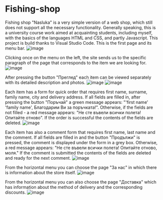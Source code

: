 # Fishing-shop
Fishing shop "Nasluka" is a very simple version of a web shop, which still does not support all the necessary functionality. Generally speaking, this is a university course work aimed at acquainting students, including myself, with the basics of the languages HTML and CSS, and partly Javascript. This project is build thanks to Visual Studio Code. 
This is the first page and its menu bar. 
![image](https://user-images.githubusercontent.com/73240674/120168912-169f5600-c208-11eb-9171-22757d385635.png) 

Clicking once on the menu on the left, the site sends us to the specific paragraph of the page that corresponds to the item we are looking for.
![image](https://user-images.githubusercontent.com/73240674/120169333-80b7fb00-c208-11eb-8282-0ac0517db0c8.png) 

After pressing the button "Преглед" each item can be viewed separately with its detailed description and photos.
![image](https://user-images.githubusercontent.com/73240674/120169676-de4c4780-c208-11eb-8677-033690c4b1f1.png)
![image](https://user-images.githubusercontent.com/73240674/120172510-cde99c00-c20b-11eb-9962-920c98efe53e.png)

Each item has a form for quick order that requires first name, surname, family name, city and delivery address. If all fields are filled in, after pressing the button "Поръчай" a green message appears: "'first name' 'family name', Благодарим Ви за поръчката!". Otherwise, if the fields are not filled - a red message appears: "Не сте въвели всички полета! Опитайте отново". If the order is successful the contents of the fields are deleted.
![image](https://user-images.githubusercontent.com/73240674/120170934-24ee7180-c20a-11eb-89f4-c52868491185.png) 

Each item has also a comment form that requires first name, last name and the comment. If all fields are filled in and the button "Продължи" is pressed, the comment is displayed under the form in a grey box. Otherwise, a red message appears: "Не сте въвели всички полета! Опитайте отново, моля." If the comment is submitted the contents of the fields are deleted and ready for the next comment. 
![image](https://user-images.githubusercontent.com/73240674/120171648-ee652680-c20a-11eb-9fef-58b469b133c6.png) 

From the horizontal menu you can choose the page "За нас" in which there is information about the store itself.
![image](https://user-images.githubusercontent.com/73240674/120171922-36844900-c20b-11eb-8956-046b970c223c.png) 

From the horizontal menu you can also choose the page "Доставка" which has information about the method of delivery and the corresponding discounts.
![image](https://user-images.githubusercontent.com/73240674/120172157-6cc1c880-c20b-11eb-8447-608238bb4f6c.png)








